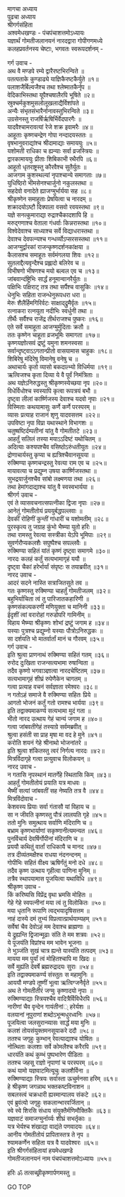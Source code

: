मागचा अध्याय  
पुढचा अध्याय  
श्रीगर्गसंहिता  
अश्वमेधखण्डः - पंचपंचाशत्तमोऽध्यायः  
यज्ञार्थं गोमतीजलानयनं नारदद्वारा गोपीगणमध्ये  
कलहप्रवर्तनस्य चेष्टाः, भगवतः स्वरूपदर्शनम् -  
  
गर्ग उवाच -  
अथ वै मण्डपे रम्ये द्वारैरष्टभिरन्विते ॥  
पतत्पताके कुण्डाढ्ये याज्ञिकैरष्टकैर्युते ॥१॥  
पलाशजैर्बिल्वजैश्च तथा श्लेष्मातकैर्नृप ॥  
वेदिकाभिस्तथा यूपैश्चषालैरपि भूषिते ॥२॥  
स्रुक्चर्मकुशमुसलोलूखलाद्यैर्विशांपते ॥  
अन्यैः संभृतसंभारैर्नानावस्तुभिरन्विते ॥३॥  
उग्रसेनस्तु राजर्षिर्ऋषिर्भिर्वेदपारगैः ॥  
यादवैश्चामरावत्यां रेजे शक्र इवामरैः ॥४॥  
आहूताः कृष्णचन्द्रेण गोपा नन्दादयस्ततः ॥  
वृषभानुवराद्यांश्च श्रीदामाद्याः समाययुः ॥५॥  
यशोमती राधिका च ह्यन्याः सर्वा व्रजस्त्रियः ॥  
द्वारकामाययुः प्रीताः शिबिकाभी रथैरपि ॥६॥  
आहूतो धृतराष्ट्रस्तु कौरवैश्च सुतैर्युतः ॥  
आजगाम कुशस्थल्यां नृपाश्चान्ये समागताः ॥७॥  
युधिष्ठिरो भीमसेनश्चार्जुनो नकुलस्तथा ॥  
सहदेवो वनादेते ह्याजग्मुर्भार्यया सह ॥८॥  
श्रीकृष्णेन समाहूताः प्रेषयित्वा च नारदम् ॥  
शक्रादयोऽष्टौ दिक्पाला वसवो रवयस्तथा ॥९॥  
यज्ञे सनत्कुमाराद्या रुद्राश्चैकादशापि हि ॥  
मरुद्‌गणाश्च वेताला गंधर्वाः किन्नरास्तथा ॥१०॥  
विश्वेदेवाश्च साध्याश्च सर्वे विद्याधरास्तथा ॥  
देवाश्च देवपत्न्यश्च गन्धर्व्योऽप्सरसस्तथा ॥११॥  
आजग्मुर्द्वारकां राजन्कृष्णदर्शनकांक्षया ॥  
कैलासश्च समाहूतः सर्वमंगलया शिवः ॥१२॥  
सुतलाद्दैत्यवृन्दैश्च प्रह्लादो बलिरेव च ॥  
विभीषणो भीषणश्च मयो बल्वल एव च ॥१३॥  
जांबवान्दंष्ट्रिभिः सार्द्धं हनूमान्वानरैर्युतः ॥  
पक्षिभिः पक्षिराट् तत्र तथा सर्पैश्च वासुकिः ॥१४॥  
धेनुभिः सहिता राजन्धेनुरूपधरा धरा ॥  
मेरुः शैलैर्हिमगिरिर्वटः साक्षाद्‌द्रुमैर्वृतः ॥१५॥  
रत्नाकरा रत्नयुता नदीभिः स्वर्धुनी तथा ॥  
तीर्थैः सर्वैश्च राजेंद्र तीर्थराजश्च पुष्करः ॥१६॥  
एते सर्वे समाहूता आजग्मुर्मुदिताः क्रतौ ॥  
ततः कृष्णेन चाहूता व्रजभूमिः समागता ॥१७॥  
कृष्णयज्ञोत्सवं द्र्ष्टुं यमुना शमनस्वसा ॥  
सर्वान्दृष्ट्वाऽऽगतान्प्रीतो वासयामास चाहुकः ॥१८॥  
शिबिरेषु मंदिरेषु विमानेषु वनेषु च ॥  
अथाचार्यः कृतो व्यासो बकदाल्भ्यो विधिर्मया ॥१९॥  
ऋत्विजश्च कृता दिव्या ये वै पूर्वं निमंत्रिताः ॥  
अथ यज्ञेऽनिरुद्धस्तु श्रीकृष्णस्येच्छया नृप ॥२०॥  
विधेर्विधोश्च स्वस्यापि कृत्वा रूपत्रयं बभौ ॥  
दृष्ट्वा लीलां कार्ष्णिजस्य देवाश्च यदवो नृपाः ॥२१॥  
विस्मिताः कथयामासुः कर्णे कर्णे परस्परम् ॥  
व्यासः प्रत्याह राजानं शृणु यादवसत्तम ॥२२॥  
उपविष्टा नृपा विप्रा यथास्थाने विभागशः ॥  
चतुष्षष्टिर्दम्पतीनां यांतु वै गोमतीतटे ॥२३॥  
आहर्तुं सलिलं तस्या मयाऽऽदिष्टं यथोचितम् ॥  
अदित्याः कश्यपश्चैव वसिष्ठोऽरुंधतीयुतः ॥२४॥  
द्रोणाचार्यस्तु कृप्या च ह्यत्रिश्चैवानसूयया ॥  
रुक्मिण्या कृष्णचन्द्रस्तु रेवत्या राम एव च ॥२५॥  
मायावत्या च प्रद्युम्न उषया कार्ष्णिजस्तथा ॥  
सुभद्रयार्जुनश्चैव सांबो लक्ष्मणया तथा ॥२६॥  
तथा हेमांगदाद्याश्च यांतु वै स्वस्वभार्यया ॥  
श्रीगर्ग उवाच -  
एवं ते व्यासवचनात्सपत्नीका द्विजा नृपाः ॥२७॥  
आनेतुं गोमतीतोयं प्रययुर्बद्धपल्लवाः ॥  
देवकीं रोहिणीं कुन्तीं गांधारीं च यशोमतीम् ॥२८॥  
पुरस्कृत्य तु जग्राह कुंभो भैष्म्या युतो हरिः ॥  
तथा रामस्तु रेवत्या सस्त्रीका येऽपि भूमिपाः ॥२९॥  
सुवर्णरौप्यकलशैः सपुष्पैश्च सपल्लवैः ॥  
रुक्मिण्या सहितं यांतं कृष्णं दृष्ट्वा समागमे ॥३०॥  
नारदः कलहं कर्तुं सत्यभामागृहं ययौ ॥  
दृष्ट्वा चैकां हरेर्भार्यां संपृष्टः स तयाब्रवीत् ॥३१॥  
नारद उवाच -  
आदरं सदने नास्ति सत्राजितसुते तव ॥  
गतः कृष्णस्तु रुक्मिण्या चाहर्तुं गोमतीजलम् ॥३२॥  
बहुभिर्याचिता त्वं तु पारिजातकहारिणी ॥  
कृष्णसंकल्पकरणी मणियुक्ता च मानिनी ॥३३॥  
ईदृशीं त्वां वरारोहां गरुडोपरि गामिनीम् ॥  
विहाय भैष्म्या श्रीकृष्णः शोभां द्रष्टुं जगाम ह ॥३४॥  
यस्याः पुत्रश्च प्रद्युम्नो यस्याः पौत्रोऽनिरुद्धकः ॥  
सा दर्शयति भो मातर्वार्तां मानं च गौरवम् ॥३५॥  
गर्ग उवाच -  
इति श्रुत्वा प्राणनाथं रुक्मिण्या सहितं गतम् ॥३६॥  
रुरोद दुःखिता राजन्सत्यभामा रुषान्विता ॥  
तदैव कृष्णो भगवाञ्ज्ञात्वा नारदचेष्टितम् ॥३७॥  
सत्यभामागृहं शीघ्रं रुपेणैकेन चागतम् ॥  
गत्वा प्रत्याह वचनं सर्वज्ञाता रमेश्वरः ॥३८॥  
न गतोऽहं समाजे वै रुक्मिण्या सहितः प्रिये ॥  
आगतो भोजनं कर्तुं गतो रामश्च भार्यया ॥३९॥  
इति तद्वाक्यमाकर्ण्य सत्यभामा मुदं गता ॥  
भीतो नारद उत्थाय गेहं चान्यं जगाम ह ॥४०॥  
गत्वा जांबवतीगेहं तस्याग्रे सर्वमब्रवीत् ॥  
श्रुत्वा हसंती सा प्राह मृषा मा वद हे मुने ॥४१॥  
करोति शयनं गेहे श्रीनाथो भोजनांतरे ॥  
इति श्रुत्वा शंकितस्तु त्वरं निर्गत्य नारदः ॥४२॥  
मित्रविंदागृहे गत्वा प्रत्युवाच विलोकयन् ॥  
नारद उवाच -  
न गतासि नृपस्थानं मातर्गेहे स्थितासि किम् ॥४३॥  
आहर्तुं गोमतीतोयं प्रयाति यत्र माधवः ॥  
भैष्मीं सत्यां जांबवतीं सह नेष्यति तत्र वै ॥४४॥  
मित्रविंदोवाच -  
केशवस्य प्रियाः सर्वा गंतासौ यां विहाय च ॥  
सा न जीवति कृष्णस्तु पौत्रं लालयति गृहे ॥४५॥  
ततो मुनिः समुत्थाय सर्वाणि मंदिराणि च ॥  
बभ्राम कृष्णभार्याणां सकृष्णानीत्यमन्यत ॥४६॥  
पुनर्विचार्य देवर्षिर्गोपीनां मंदिराणि च ॥  
प्रययौ कथितुं वार्तां राधिकायै च मानद ॥४७॥  
तत्र दीव्यंतमक्षैश्च राधया नंदनन्दनम् ॥  
गोपीभिः सहितं वीक्ष्य ऋषिर्गंतुं मनो दधे ॥४८॥  
तदैव कृष्ण उत्थाय गृहीत्वा पाणिना मुनिम् ॥  
तत्रैव स्थापयामास पूजयित्वा यथाविधि ॥४९॥  
श्रीकृष्ण उवाच -  
किं करिष्यसि विप्रेंद्र वृथा भ्रमसि मोहितः ॥  
गेहे गेहे स्वपत्नीनां मया त्वं तु विलोकितः ॥५०॥  
मया धृतानि रूपाणि त्वद्‌भयादृषिसत्तम ॥  
नाहं दास्ये दमं तुभ्यं विप्रत्वात्प्रार्थयाम्यहम् ॥५१॥  
सर्वेषां चैव देवोऽहं मम देवाश्च ब्राह्मणाः ॥  
ये द्रुह्यन्ति द्विजान्मूढाः संति ते मम शत्रवः ॥५२॥  
ये पूजयंति विप्रांश्च मम भावेन भूजनाः ॥  
ते भुञ्जंति सुखं चात्र ह्यन्ते यास्यंति तत्पदम् ॥५३॥  
मायया मम पुर्यां त्वं मोहितश्चापि मा खिदः ॥  
सर्वे मुह्यंति देवर्षे ब्रह्मरुद्रादयः सुराः ॥५४॥  
इति तद्वाक्यमाकर्ण्य संस्तुतः स महामुनिः ॥  
आययौ मण्डपे तूष्णीं भूत्वा ऋत्विग्जनैर्वृते ॥५५॥  
अथ ते गोमतीतीरं जग्मुः कृष्णादयो नृपाः ॥  
रुक्मिण्याद्याः स्त्रियश्चैव वादित्रैर्विविधैरपि ॥५६॥  
नारीणां चैव वृन्देन गायंतीनां् हरेर्यशः ॥  
वलयानां नूपुराणां शब्दोऽभून्मधुरध्वनिः ॥५७॥  
पूजयित्वा जलसुरान्व्यासः सार्द्धं मया मुनिः ॥  
कलशं तोयसंयुक्तमनसूयाकरे ददौ ॥५८॥  
ततश्च जगृहुः कुम्भान् रेवत्याद्याश्च योषितः ॥  
नोत्थिताः कलशाः सर्वे कोमलैश्च करैरपि ॥५९॥  
धारयंति कथं कुम्भं पुष्पभारेण पीडिताः ॥  
ततश्च जहसू राज्ञो नृपाणां च परस्परम् ॥६०॥  
कथं यामो यज्ञवाटमित्यूचुः कलशैर्विना ॥  
रुक्मिण्याद्याः स्त्रियः सर्वास्ता ऊचुर्मनसा हरिम् ॥६१॥  
हे श्रीकृष्ण जगन्नाथ भक्तकष्टविनाशन ॥  
सबलस्त्वं चक्रधारी ह्यस्मान्पालय संकटे ॥६२॥  
एवं ब्रुवंत्यो जगृहुः सकलान्भारवर्जितान् ॥  
स्वे स्वे शिरसि संधाय संयुक्तैर्मणिमौक्तिकैः ॥६३॥  
यज्ञवाटं समाजग्मुर्नार्य्यः शीघ्रं सभर्तृकाः ॥  
यत्र भेर्यश्च शंखाद्या वाद्यंते पणवादयः ॥६४॥  
आनीय गोमतीतोयं प्रापितास्तत्र ते नृप ॥  
श्यामकर्णेन सहिता यत्र वै यादवेश्वरः ॥६५॥  
इति श्रीगर्गसंहितायां हयमेधखण्डे  
गोमतीजलानयनं नाम पंचपंचाशत्तमोऽध्यायः ॥५५॥  
  
हरिः ॐ तत्सच्छ्रीकृष्णार्पणमस्तु ॥  
  
GO TOP
